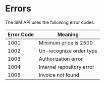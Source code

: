 # Errors

The SIM API uses the following error codes:


Error Code | Meaning
---------- | -------
1001| Minimum price is 2500
1002| Un-recognize order type
1003| Authorization error
1004| Internal repository error
1005| Invoice not found